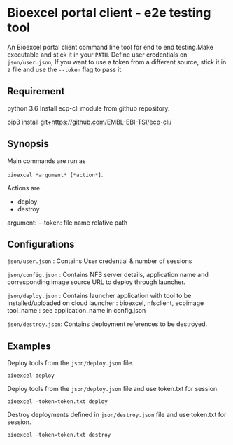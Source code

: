 # Bioexcel portal client - e2e testing tool
An Bioexcel portal client command line tool for end to end testing.Make executable and stick it in your `PATH`.
Define user credentials on `json/user.json`, If you want to use a token from a different source,
stick it in a file and use the `--token` flag to pass it. 

## Requirement 
python 3.6
Install ecp-cli module from github repository.

pip3 install git+https://github.com/EMBL-EBI-TSI/ecp-cli/


## Synopsis
Main commands are run as 

`bioexcel *argument* [*action*]`. 

Actions are: 
 - deploy
 - destroy

 argument: 
  --token: file name relative path

## Configurations

`json/user.json` :  Contains User credential & number of sessions

`json/config.json` :  Contains NFS server details, application name and corresponding image source URL to deploy through launcher.

`json/deploy.json` :  Contains launcher application with tool to be installed/uploaded on cloud
                      launcher : bioexcel, nfsclient, ecpimage
                      tool_name : see application_name in config.json

`json/destroy.json`: Contains deployment references to be destroyed.

## Examples
Deploy tools from the `json/deploy.json` file.

`bioexcel deploy`

Deploy tools from the `json/deploy.json` file and use token.txt for session.

`bioexcel –token=token.txt deploy`

Destroy deployments defined in `json/destroy.json` file and use token.txt for session.

`bioexcel –token=token.txt destroy`
